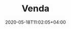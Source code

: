 ---
title: "Venda"
date: 2020-05-18T11:02:05+04:00
icon: "ti-shopping-cart"
description: "Tire suas dúvidas sobre clientes, vendas, caixas, campanhas, descontos, entre outros"
type : "docs"
---